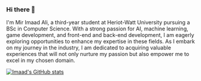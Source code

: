 ### Hi there 👋

I'm Mir Imaad Ali, a third-year student at Heriot-Watt University pursuing a BSc in Computer Science. With a strong passion for AI, machine learning, game development, and front-end and back-end development, I am eagerly exploring opportunities to enhance my expertise in these fields. As I embark on my journey in the industry, I am dedicated to acquiring valuable experiences that will not only nurture my passion but also empower me to excel in my chosen domain.

[![Imaad's GitHub stats](https://github-readme-stats.vercel.app/api?username=Imaad)](https://github.com/MirImaadAli1/github-readme-stats)
